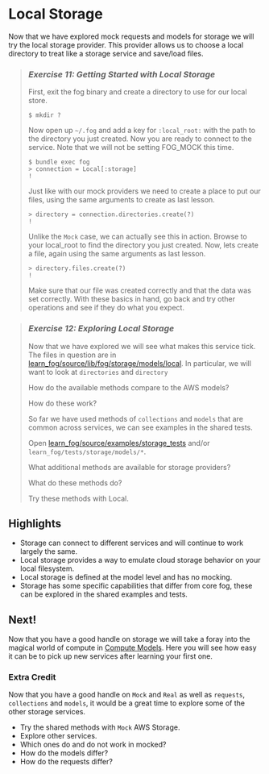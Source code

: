 # Local Storage

Now that we have explored mock requests and models for storage we will try the local storage provider. This provider allows us to choose a local directory to treat like a storage service and save/load files.

> ### *Exercise 11: Getting Started with Local Storage*
>
> First, exit the fog binary and create a directory to use for our local store.
>
>     $ mkdir ?
>
> Now open up `~/.fog` and add a key for `:local_root:` with the path to the directory you just created. Now you are ready to connect to the service. Note that we will not be setting FOG_MOCK this time.
>
>     $ bundle exec fog
>     > connection = Local[:storage]
>     !
>
>
> Just like with our mock providers we need to create a place to put our files, using the same arguments to create as last lesson.
>
>     > directory = connection.directories.create(?)
>     !
>
> Unlike the `Mock` case, we can actually see this in action. Browse to your local_root to find the directory you just created. Now, lets create a file, again using the same arguments as last lesson.
>
>     > directory.files.create(?)
>     !
>
> Make sure that our file was created correctly and that the data was set correctly. With these basics in hand, go back and try other operations and see if they do what you expect.

> ### *Exercise 12: Exploring Local Storage*
>
> Now that we have explored we will see what makes this service tick. The files in question are in [learn_fog/source/lib/fog/storage/models/local](source/lib/fog/storage/models/local). In particular, we will want to look at `directories` and `directory`
>
> How do the available methods compare to the AWS models?
>
> How do these work?
>
> So far we have used methods of `collections` and `models` that are common across services, we can see examples in the shared tests.
>
> Open [learn_fog/source/examples/storage_tests](source/examples/storage_tests) and/or `learn_fog/tests/storage/models/*`.
>
> What additional methods are available for storage providers?
>
> What do these methods do?
>
> Try these methods with Local.

## Highlights

* Storage can connect to different services and will continue to work largely the same.
* Local storage provides a way to emulate cloud storage behavior on your local filesystem.
* Local storage is defined at the model level and has no mocking.
* Storage has some specific capabilities that differ from core fog, these can be explored in the shared examples and tests.

## Next!

Now that you have a good handle on storage we will take a foray into the magical world of compute in [Compute Models](6_compute_models.html).  Here you will see how easy it can be to pick up new services after learning your first one.

### Extra Credit

Now that you have a good handle on `Mock` and `Real` as well as `requests`, `collections` and `models`, it would be a great time to explore some of the other storage services.

* Try the shared methods with `Mock` AWS Storage.
* Explore other services.
* Which ones do and do not work in mocked?
* How do the models differ?
* How do the requests differ?
